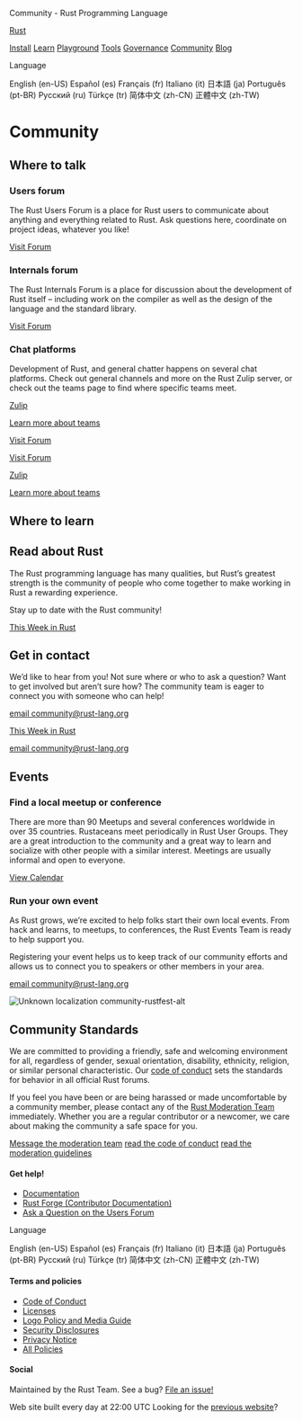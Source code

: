 Community - Rust Programming Language

[Rust](/)

[Install](/tools/install)
[Learn](/learn)
[Playground](https://play.rust-lang.org/)
[Tools](/tools)
[Governance](/governance)
[Community](/community)
[Blog](https://blog.rust-lang.org/)

Language

English (en-US)
Español (es)
Français (fr)
Italiano (it)
日本語 (ja)
Português (pt-BR)
Русский (ru)
Türkçe (tr)
简体中文 (zh-CN)
正體中文 (zh-TW)

# Community

## Where to talk

### Users forum

The Rust Users Forum is a place for Rust users to communicate about
anything and everything related to Rust. Ask questions here,
coordinate on project ideas, whatever you like!

[Visit Forum](https://users.rust-lang.org)

### Internals forum

The Rust Internals Forum is a place for discussion about the
development of Rust itself &ndash; including work on the compiler
as well as the design of the language and the standard library.

[Visit Forum](https://internals.rust-lang.org)

### Chat platforms

Development of Rust, and general chatter happens on several chat platforms. Check out general channels and more on the Rust Zulip server, or check out the teams page to find where specific teams meet.

[Zulip](https://rust-lang.zulipchat.com)

[Learn more about teams](/governance)

[Visit Forum](https://users.rust-lang.org)

[Visit Forum](https://internals.rust-lang.org)

[Zulip](https://rust-lang.zulipchat.com)

[Learn more about teams](/governance)

## Where to learn

## Read about Rust

The Rust programming language has many qualities, but Rust’s greatest
strength is the community of people who come together to make working in
Rust a rewarding experience.

Stay up to date with the Rust community!

[This Week in Rust](https://this-week-in-rust.org/)

## Get in contact

We’d like to hear from you! Not sure where or who to ask a question? Want to get involved but aren’t sure how?
The community team is eager to connect you with someone who can help!

[email community@rust-lang.org](mailto:community@rust-lang.org)

[This Week in Rust](https://this-week-in-rust.org/)

[email community@rust-lang.org](mailto:community@rust-lang.org)

## Events

### Find a local meetup or conference

There are more than 90 Meetups and several conferences worldwide in over 35 countries. Rustaceans meet periodically in Rust User Groups. They are a great introduction to the community and a great way to learn and socialize with other people with a similar interest. Meetings are usually informal and open to everyone.

[View Calendar](https://calendar.google.com/calendar/embed?showTitle=0&showPrint=0&showTabs=0&showCalendars=0&mode=AGENDA&height=400&wkst=1&bgcolor=%23FFFFFF&src=apd9vmbc22egenmtu5l6c5jbfc%40group.calendar.google.com&color=%23691426&ctz=Europe%2FMadrid)

### Run your own event

As Rust grows, we’re excited to help folks start their own local events.
From hack and learns, to meetups, to conferences, the Rust Events Team is
ready to help support you.

Registering your event helps us to keep track of our community efforts and
allows us to connect you to speakers or other members in your area.

[email community@rust-lang.org](mailto:community@rust-lang.org)

![Unknown localization  community-rustfest-alt](/static/images/rustfest.jpg)

## Community Standards

We are committed to providing a friendly, safe and welcoming environment
for all, regardless of gender, sexual orientation, disability, ethnicity,
religion, or similar personal characteristic. Our
[code of conduct](/policies/code-of-conduct) sets the
standards for behavior in all official Rust forums.

If you feel you have been or are being harassed or made uncomfortable by a
community member, please contact any of the
[Rust Moderation Team](mailto:rust-mods@rust-lang.org)
immediately. Whether you are a regular contributor or a newcomer, we care
about making the community a safe space for you.

[Message the moderation team](mailto:rust-mods@rust-lang.org)
[read the code of conduct](/policies/code-of-conduct)
[read the moderation guidelines](/policies/code-of-conduct#moderation)

#### Get help!

- [Documentation](/learn)
- [Rust Forge (Contributor Documentation)](http://forge.rust-lang.org)
- [Ask a Question on the Users Forum](https://users.rust-lang.org)

Language

English (en-US)
Español (es)
Français (fr)
Italiano (it)
日本語 (ja)
Português (pt-BR)
Русский (ru)
Türkçe (tr)
简体中文 (zh-CN)
正體中文 (zh-TW)

#### Terms and policies

- [Code of Conduct](/policies/code-of-conduct)
- [Licenses](/policies/licenses)
- [Logo Policy and Media Guide](https://foundation.rust-lang.org/policies/logo-policy-and-media-guide/)
- [Security Disclosures](/policies/security)
- [Privacy Notice](https://foundation.rust-lang.org/policies/privacy-policy/)
- [All Policies](/policies)

#### Social

[](https://social.rust-lang.org/@rust)
[](https://bsky.app/profile/rust-lang.org)
[](https://www.youtube.com/channel/UCaYhcUwRBNscFNUKTjgPFiA)
[](https://github.com/rust-lang)

Maintained by the Rust Team. See a bug?
[File an issue!](https://github.com/rust-lang/www.rust-lang.org/issues/new/choose)

Web site built every day at 22:00 UTC
Looking for the [previous website](https://prev.rust-lang.org)?